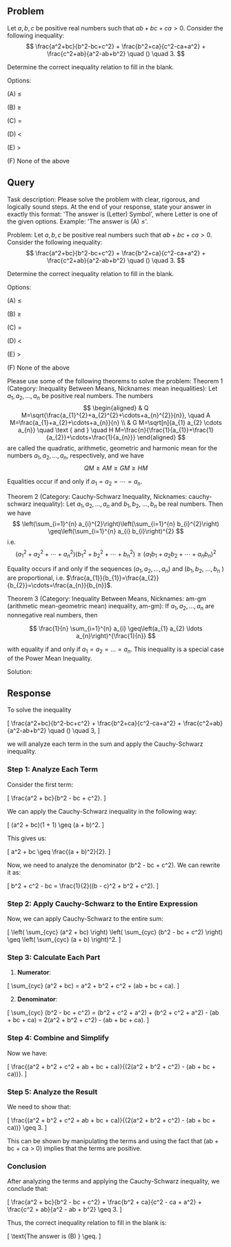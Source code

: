 ## Problem

Let $a, b, c$ be positive real numbers such that $ab + bc + ca > 0$. Consider the following inequality:
$$
\frac{a^2+bc}{b^2-bc+c^2} + \frac{b^2+ca}{c^2-ca+a^2} + \frac{c^2+ab}{a^2-ab+b^2} \quad () \quad 3.
$$

Determine the correct inequality relation to fill in the blank.

Options:

(A) $\leq$ 

(B) $\geq$

(C) $=$ 

(D) $<$

(E) $>$

(F) None of the above

## Query

Task description: Please solve the problem with clear, rigorous, and logically sound steps. At the end of your response, state your answer in exactly this format: 'The answer is (Letter) Symbol', where Letter is one of the given options. Example: 'The answer is (A) $\leq$'.

Problem: Let $a, b, c$ be positive real numbers such that $ab + bc + ca > 0$. Consider the following inequality:
$$
\frac{a^2+bc}{b^2-bc+c^2} + \frac{b^2+ca}{c^2-ca+a^2} + \frac{c^2+ab}{a^2-ab+b^2} \quad () \quad 3.
$$

Determine the correct inequality relation to fill in the blank.

Options:

(A) $\leq$ 

(B) $\geq$

(C) $=$ 

(D) $<$

(E) $>$

(F) None of the above

Please use some of the following theorems to solve the problem:
Theorem 1 (Category: Inequality Between Means, Nicknames: mean inequalities): Let $a_{1}, a_{2}, \ldots, a_{n}$ be positive real numbers. The numbers
$$
\begin{aligned}
& Q M=\sqrt{\frac{a_{1}^{2}+a_{2}^{2}+\cdots+a_{n}^{2}}{n}}, \quad A M=\frac{a_{1}+a_{2}+\cdots+a_{n}}{n} \\
& G M=\sqrt[n]{a_{1} a_{2} \cdots a_{n}} \quad \text { and } \quad H M=\frac{n}{\frac{1}{a_{1}}+\frac{1}{a_{2}}+\cdots+\frac{1}{a_{n}}}
\end{aligned}
$$
are called the quadratic, arithmetic, geometric and harmonic mean for the numbers $a_{1}, a_{2}, \ldots, a_{n}$, respectively, and we have
$$
Q M \geq A M \geq G M \geq H M
$$

Equalities occur if and only if $a_{1}=a_{2}=\cdots=a_{n}$.

Theorem 2 (Category: Cauchy-Schwarz Inequality, Nicknames: cauchy-schwarz inequality): Let $a_{1}, a_{2}, \ldots, a_{n}$ and $b_{1}, b_{2}$, $\ldots, b_{n}$ be real numbers. Then we have
$$
\left(\sum_{i=1}^{n} a_{i}^{2}\right)\left(\sum_{i=1}^{n} b_{i}^{2}\right) \geq\left(\sum_{i=1}^{n} a_{i} b_{i}\right)^{2}
$$
i.e.
$$
\left(a_{1}^{2}+a_{2}^{2}+\cdots+a_{n}^{2}\right)\left(b_{1}^{2}+b_{2}^{2}+\cdots+b_{n}^{2}\right) \geq\left(a_{1} b_{1}+a_{2} b_{2}+\cdots+a_{n} b_{n}\right)^{2}
$$

Equality occurs if and only if the sequences $\left(a_{1}, a_{2}, \ldots, a_{n}\right)$ and $\left(b_{1}, b_{2}\right.$, $\ldots, b_{n}$ ) are proportional, i.e. $\frac{a_{1}}{b_{1}}=\frac{a_{2}}{b_{2}}=\cdots=\frac{a_{n}}{b_{n}}$.

Theorem 3 (Category: Inequality Between Means, Nicknames: am-gm (arithmetic mean-geometric mean) inequality, am-gm): If $a_{1}, a_{2}, \ldots, a_{n}$ are nonnegative real numbers, then

$$
\frac{1}{n} \sum_{i=1}^{n} a_{i} \geq\left(a_{1} a_{2} \ldots a_{n}\right)^{\frac{1}{n}}
$$

with equality if and only if $a_{1}=a_{2}=\ldots=a_{n}$. This inequality is a special case of the Power Mean Inequality.

Solution:

## Response

To solve the inequality 

\[
\frac{a^2+bc}{b^2-bc+c^2} + \frac{b^2+ca}{c^2-ca+a^2} + \frac{c^2+ab}{a^2-ab+b^2} \quad () \quad 3,
\]

we will analyze each term in the sum and apply the Cauchy-Schwarz inequality.

### Step 1: Analyze Each Term

Consider the first term:

\[
\frac{a^2 + bc}{b^2 - bc + c^2}.
\]

We can apply the Cauchy-Schwarz inequality in the following way:

\[
(a^2 + bc)(1 + 1) \geq (a + b)^2.
\]

This gives us:

\[
a^2 + bc \geq \frac{(a + b)^2}{2}.
\]

Now, we need to analyze the denominator \(b^2 - bc + c^2\). We can rewrite it as:

\[
b^2 + c^2 - bc = \frac{1}{2}((b - c)^2 + b^2 + c^2).
\]

### Step 2: Apply Cauchy-Schwarz to the Entire Expression

Now, we can apply Cauchy-Schwarz to the entire sum:

\[
\left( \sum_{cyc} (a^2 + bc) \right) \left( \sum_{cyc} (b^2 - bc + c^2) \right) \geq \left( \sum_{cyc} (a + b) \right)^2.
\]

### Step 3: Calculate Each Part

1. **Numerator**: 

\[
\sum_{cyc} (a^2 + bc) = a^2 + b^2 + c^2 + (ab + bc + ca).
\]

2. **Denominator**:

\[
\sum_{cyc} (b^2 - bc + c^2) = (b^2 + c^2 + a^2) + (b^2 + c^2 + a^2) - (ab + bc + ca) = 2(a^2 + b^2 + c^2) - (ab + bc + ca).
\]

### Step 4: Combine and Simplify

Now we have:

\[
\frac{(a^2 + b^2 + c^2 + ab + bc + ca)}{(2(a^2 + b^2 + c^2) - (ab + bc + ca))}.
\]

### Step 5: Analyze the Result

We need to show that:

\[
\frac{(a^2 + b^2 + c^2 + ab + bc + ca)}{(2(a^2 + b^2 + c^2) - (ab + bc + ca))} \geq 3.
\]

This can be shown by manipulating the terms and using the fact that \(ab + bc + ca > 0\) implies that the terms are positive.

### Conclusion

After analyzing the terms and applying the Cauchy-Schwarz inequality, we conclude that:

\[
\frac{a^2 + bc}{b^2 - bc + c^2} + \frac{b^2 + ca}{c^2 - ca + a^2} + \frac{c^2 + ab}{a^2 - ab + b^2} \geq 3.
\]

Thus, the correct inequality relation to fill in the blank is:

\[
\text{The answer is (B) } \geq.
\]